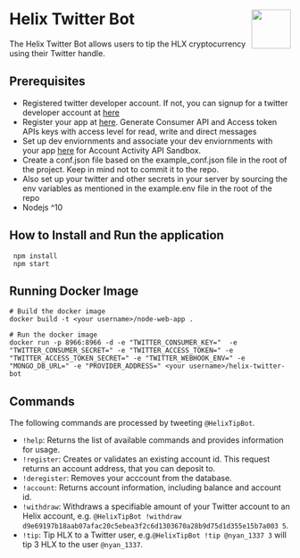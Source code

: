 # Helix Twitter Bot<img align="right" src="https://hlx.ai/images/Helix_Logo-white.svg" height="70px" />
The Helix Twitter Bot allows users to tip the HLX cryptocurrency using their Twitter handle.

## Prerequisites

- Registered twitter developer account. If not, you can signup for a twitter developer account at [here](developer.twitter.com)
- Register your app at [here](https://developer.twitter.com/en/apps). Generate Consumer API and Access token APIs keys with access level for read, write and direct messages
- Set up dev enviornments and associate your dev enviornments with your app [here](https://developer.twitter.com/en/account/environments) for Account Activity API Sandbox.
- Create a conf.json file based on the example_conf.json file in the root of the project. Keep in mind not to commit it to the repo.
- Also set up your twitter and other secrets  in your server by sourcing the env variables as mentioned in the example.env file in the root of the repo
- Nodejs ^10

## How to Install and Run the application
```
 npm install
 npm start
```

## Running Docker Image
```
# Build the docker image
docker build -t <your username>/node-web-app .

# Run the docker image
docker run -p 8966:8966 -d -e "TWITTER_CONSUMER_KEY="  -e "TWITTER_CONSUMER_SECRET=" -e "TWITTER_ACCESS_TOKEN=" -e "TWITTER_ACCESS_TOKEN_SECRET=" -e "TWITTER_WEBHOOK_ENV=" -e "MONGO_DB_URL=" -e "PROVIDER_ADDRESS=" <your username>/helix-twitter-bot 
```


## Commands
The following commands are processed by tweeting `@HelixTipBot`.

- `!help`: Returns the list of available commands and provides information for usage.
- `!register`: Creates or validates an existing account id. This request returns an account address, that you can deposit to.
- `!deregister`: Removes your acccount from the database.
- `!account`: Returns account information, including balance and account id.
- `!withdraw`: Withdraws a specifiable amount of your Twitter account to an Helix account, e.g. `@HelixTipBot !withdraw d9e69197b18aab07afac20c5ebea3f2c6d1303670a28b9d75d1d355e15b7a003 5`.
- `!tip`: Tip HLX to a Twitter user, e.g.`@HelixTipBot !tip @nyan_1337 3` will tip 3 HLX to the user `@nyan_1337`.
